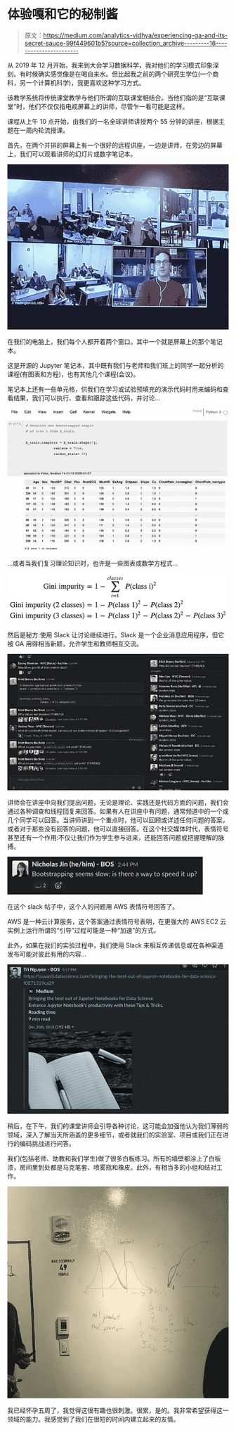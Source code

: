 # 体验嘎和它的秘制酱

> 原文：<https://medium.com/analytics-vidhya/experiencing-ga-and-its-secret-sauce-99f449601b5?source=collection_archive---------16----------------------->

从 2019 年 12 月开始，我来到大会学习数据科学，我对他们的学习模式印象深刻。有时候确实感觉像是在喝自来水。但比起我之前的两个研究生学位(一个商科，另一个计算机科学)，我更喜欢这种学习方式。

该教学系统将传统课堂教学与他们所谓的互联课堂相结合。当他们指的是“互联课堂”时，他们不仅仅指电视屏幕上的讲师，尽管乍一看可能是这样。

课程从上午 10 点开始，由我们的一名全球讲师讲授两个 55 分钟的讲座，根据主题在一周内轮流授课。

首先，在两个并排的屏幕上有一个很好的远程讲座，一边是讲师，在旁边的屏幕上，我们可以观看讲师的幻灯片或数字笔记本。

![](img/330b682d5604526ecd6fc95c6fcb23a0.png)

在我们的电脑上，我们每个人都开着两个窗口。其中一个就是屏幕上的那个笔记本。

这是开源的 Jupyter 笔记本，其中既有我们与老师和我们班上的同学一起分析的课程(有图表和方程)，也有其他几个课程(会议)。

笔记本上还有一些单元格，供我们在学习或试验预填充的演示代码时用来编码和查看结果，我们可以执行、查看和跟踪这些代码，并讨论…

![](img/6279a57f704e781e2fe3f470dbf1fa34.png)

…或者当我们复习理论知识时，也许是一些图表或数学方程式…

![](img/f8d80cbf35f68e3627b62de2949da814.png)

然后是秘方:使用 Slack 让讨论继续进行。Slack 是一个企业消息应用程序，但它被 GA 用得相当新颖，允许学生和教师相互交流。

![](img/aec777c5729823438a8f2ac619cd4aca.png)

讲师会在讲座中向我们提出问题，无论是理论、实践还是代码方面的问题，我们会通过各种调查和线程回复来回答。如果有人在讲座中有问题，通常频道中的一个或几个同学可以回答。当讲师讲到一个重点时，他可以回顾或详述任何问题的答案，或者对于那些没有回答的问题，他可以直接回答。在这个社交媒体时代，表情符号甚至还有一个作用:不仅让我们作为学生参与进来，还能回答问题或把握理解的脉搏。

![](img/f2c5a24a1e144e89155d9a625f71f23c.png)

在这个 slack 帖子中，这个人的问题用 AWS 表情符号回答了。

AWS 是一种云计算服务，这个答案通过表情符号表明，在更强大的 AWS EC2 云实例上运行所谓的“引导”过程可能是一种“加速”的方式。

此外，如果在我们的实验过程中，我们使用 Slack 来相互传递信息或在各种渠道发布可能对彼此有用的内容…

![](img/bd70a396b4e1524840543e0d954b81cb.png)

稍后，在下午，我们的课堂讲师会引导各种讨论，这可能会加强他认为我们薄弱的领域，深入了解当天所涵盖的更多细节，或者就我们的实验室、项目或我们正在进行的编码挑战进行问答。

我们(包括老师、助教和我们学生)做了很多白板练习。所有的墙壁都涂上了白板漆，房间里到处都是马克笔套、喷雾瓶和橡皮。此外，有相当多的小组和结对工作。

![](img/b0b321f1b9799373f6ac51bcb6a931f1.png)

我已经怀孕五周了，我觉得这很有趣也很刺激。很累，是的。我非常希望获得这一领域的能力。我感觉到了我们在很短的时间内建立起来的友情。